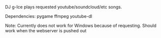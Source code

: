 DJ g-Ice plays requested youtube/soundcloud/etc songs.

Dependencies:
    pygame
    ffmpeg
    youtube-dl

Note:
    Currently does not work for Windows because of requesting. Should work when the webserver is pushed out
